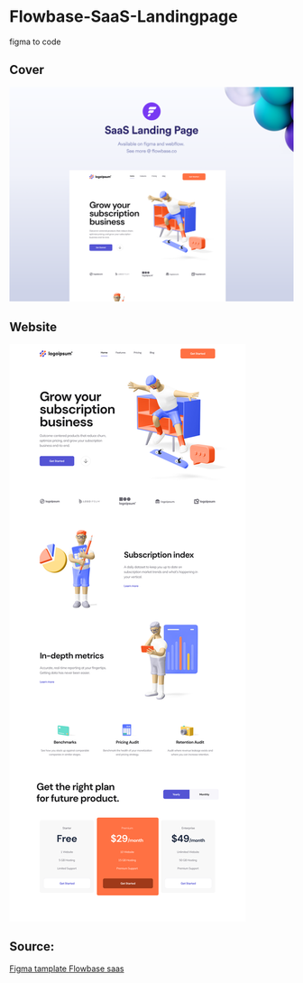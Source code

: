 # Flowbase-SaaS-Landingpage

figma to code

## Cover
<img src="Cover Image(1).png" alt="cover">

## Website
<img src="SaaS Landing Page.png" alt="Saas landingpage">

## Source:
<a href="https://www.figma.com/file/AlQ8anMTgBf3AQJLTbem9K/Flowbase-%7C-SaaS-Landing-Page-(Community)?node-id=0%3A2&viewport=504%2C-1363%2C0.6880307197570801">Figma tamplate Flowbase saas</a> 
